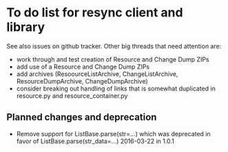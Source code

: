 To do list for resync client and library
========================================

See also issues on github tracker. Other big threads that need attention are:

  * work through and test creation of Resource and Change Dump ZIPs
  * add use of a Resource and Change Dump ZIPs
  * add archives (ResoourceListArchive, ChangeListArchive, ResourceDumpArchive, ChangeDumpArchive)
  * consider breaking out handling of links that is somewhat duplicated in resource.py and resource_container.py

Planned changes and deprecation
-------------------------------

  * Remove support for ListBase.parse(str=...) which was deprecated in favor of ListBase.parse(str_data=...) 2016-03-22 in 1.0.1
